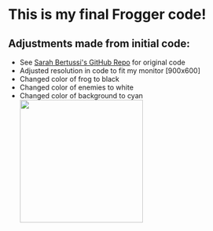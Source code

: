 # This is my final Frogger code!
## Adjustments made from initial code:
* See [Sarah Bertussi's GitHub Repo](https://github.com/sbertussi/CPE-487/tree/master/Frogger_Project) for original code
* Adjusted resolution in code to fit my monitor [900x600]
* Changed color of frog to black
* Changed color of enemies to white
* Changed color of background to cyan
<br><img src = "images/FroggerProj.gif" width ="250">
